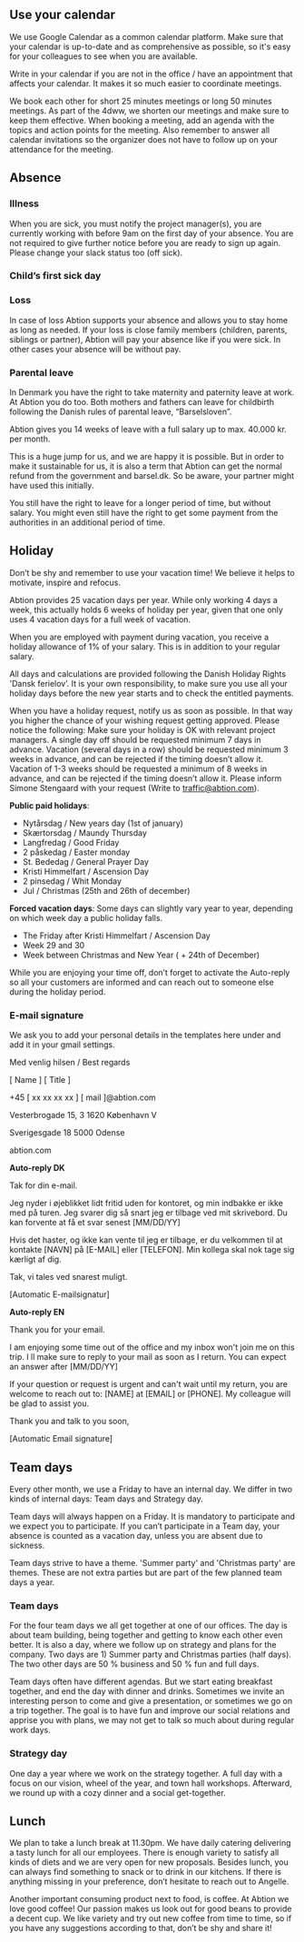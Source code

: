 ## Use your calendar
We use Google Calendar as a common calendar platform. Make sure that your calendar is up-to-date and as comprehensive as possible, so it's easy for your colleagues to see when you are available.

Write in your calendar if you are not in the office / have an appointment that affects your calendar. It makes it so much easier to coordinate meetings. 

We book each other for short 25 minutes meetings or long 50 minutes meetings. As part of the 4dww, we shorten our meetings and make sure to keep them effective. When booking a meeting, add an agenda with the topics and action points for the meeting. Also remember to answer all calendar invitations so the organizer does not have to follow up on your attendance for the meeting. 

## Absence

### Illness
When you are sick, you must notify the project manager(s), you are currently working with before 9am on the first day of your absence. You are not required to give further notice before you are ready to sign up again. Please change your slack status too (off sick). 

### Child’s first sick day

### Loss
In case of loss Abtion supports your absence and allows you to stay home as long as needed. If your loss is close family members (children, parents, siblings or partner), Abtion will pay your absence like if you were sick. In other cases your absence will be without pay. 


### Parental leave
In Denmark you have the right to take maternity and paternity leave at work. At Abtion you do too.  Both mothers and fathers can leave for childbirth following the Danish rules of parental leave, “Barselsloven”.

Abtion gives you 14 weeks of leave with a full salary up to max. 40.000 kr. per month.

This is a huge jump for us, and we are happy it is possible. But in order to make it sustainable for us, it is also a term that Abtion can get the normal refund from the government and barsel.dk. So be aware, your partner might have used this initially.

You still have the right to leave for a longer period of time, but without salary. You might even still have the right to get some payment from the authorities in an additional period of time.

## Holiday
Don’t be shy and remember to use your vacation time! We believe it helps to motivate, inspire and refocus. 

Abtion provides 25 vacation days per year. While only working 4 days a week, this actually holds 6 weeks of holiday per year, given that one only uses 4 vacation days for a full week of vacation. 

When you are employed with payment during vacation, you receive a holiday allowance of 1% of your salary. This is in addition to your regular salary. 

All days and calculations are provided following the Danish Holiday Rights 'Dansk ferielov’. It is your own responsibility, to make sure you use all your holiday days before the new year starts and to check the entitled payments. 

When you have a holiday request, notify us as soon as possible. In that way you higher the chance of your wishing request getting approved. 
Please notice the following:
Make sure your holiday is OK with relevant project managers.
A single day off should be requested minimum 7 days in advance.
Vacation (several days in a row) should be requested minimum 3 weeks in advance, and can be rejected if the timing doesn’t allow it.
Vacation of 1-3 weeks should be requested a minimum of 8 weeks in advance, and can be rejected if the timing doesn’t allow it.
Please inform Simone Stengaard with your request (Write to traffic@abtion.com).

**Public paid holidays**:
- Nytårsdag / New years day (1st of january)
- Skærtorsdag / Maundy Thursday
- Langfredag / Good Friday
- 2 påskedag / Easter monday
- St. Bededag / General Prayer Day
- Kristi Himmelfart / Ascension Day
- 2 pinsedag / Whit Monday
- Jul / Christmas (25th and 26th of december)

**Forced vacation days**:
Some days can slightly vary year to year, depending on which week day a public holiday falls. 
- The Friday after Kristi Himmelfart / Ascension Day
- Week 29 and 30 
- Week between Christmas and New Year ( + 24th of December)



While you are enjoying your time off,  don’t forget to activate the Auto-reply so all your customers are informed and can reach out to someone else during the holiday period.  

### E-mail signature
We ask you to add your personal details in the templates here under and add it in your gmail settings.

Med venlig hilsen / Best regards

[ Name ]
[ Title ]

+45 [ xx xx xx xx ]
[ mail ]@abtion.com




Vesterbrogade 15, 3
1620 København V

Sverigesgade 18
5000 Odense

abtion.com

**Auto-reply DK**

Tak for din e-mail.

Jeg nyder i øjeblikket lidt fritid uden for kontoret, og min indbakke er ikke med på turen. Jeg svarer dig så snart jeg er tilbage ved mit skrivebord. 
Du kan forvente at få et svar senest [MM/DD/YY]

Hvis det haster, og ikke kan vente til jeg er tilbage, er du velkommen til at kontakte [NAVN] på [E-MAIL] eller [TELEFON]. Min kollega skal nok tage sig kærligt af dig.

Tak, vi tales ved snarest muligt.

[Automatic E-mailsignatur]

**Auto-reply EN** 

Thank you for your email. 

I am enjoying some time out of the office and my inbox won't join me on this trip. I ll make sure to reply to your mail as soon as I return. 
You can expect an answer after [MM/DD/YY]

If your question or request is urgent and can't wait until my return, you are welcome to reach out to:
[NAME] at [EMAIL] or [PHONE]. My colleague will be glad to assist you.

Thank you and talk to you soon,

[Automatic Email signature]




## Team days
Every other month, we use a Friday to have an internal day. We differ in two kinds of internal days:  Team days and Strategy day.


Team days will always happen on a Friday. It is mandatory to participate and we expect you to participate. If you can’t participate in a Team day, your absence is counted as a vacation day, unless you are absent due to sickness.

Team days strive to have a theme. 'Summer party' and 'Christmas party' are themes. These are not extra parties but are part of the few planned team days a year.

### Team days
For the four team days we all get together at one of our offices. The day is about team building, being together and getting to know each other even better. It is also a day, where we follow up on strategy and plans for the company. Two days are 1) Summer party and Christmas parties (half days). The two other days are 50 % business and 50 % fun and full days. 

Team days often have different agendas. But we start eating breakfast together, and end the day with dinner and drinks. Sometimes we invite an interesting person to come and give a presentation, or sometimes we go on a trip together. The goal is to have fun and improve our social relations and apprise you with plans, we may not get to talk so much about during regular work days.

### Strategy day
One day a year where we work on the strategy together. A full day with a focus on our vision, wheel of the year, and town hall workshops. Afterward, we round up with a cozy dinner and a social get-together.

## Lunch 
We plan to take a lunch break at 11.30pm. We have daily catering delivering a tasty lunch for all our employees. There is enough variety to satisfy all kinds of diets and we are very open for new proposals. Besides lunch, you can always find something to snack or to drink in our kitchens. If there is anything missing in your preference, don’t hesitate to reach out to Angelle. 

Another important consuming product next to food, is coffee. At Abtion we love good coffee! Our passion makes us look out for good beans to provide a decent cup. We like variety and try out new coffee from time to time, so if you have any suggestions according to that, don’t be shy and share it!


